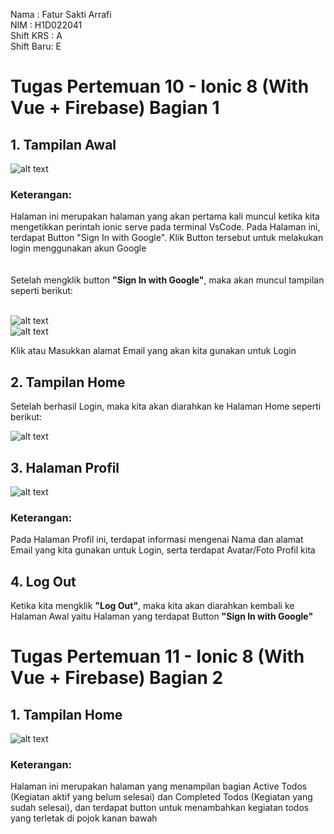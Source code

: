 Nama      : Fatur Sakti Arrafi<br>
NIM       : H1D022041<br>
Shift KRS : A<br>
Shift Baru: E<br>


<h1>Tugas Pertemuan 10 - Ionic 8 (With Vue + Firebase) Bagian 1</h1>

<h2>1. Tampilan Awal</h2>

![alt text](https://github.com/fatur251003/Fatur-Sakti-Arrafi_H1D022041_IonicVueFirebase/blob/main/images/tampilanawal.png)

<h3>Keterangan:</h3> Halaman ini merupakan halaman yang akan pertama kali muncul ketika kita mengetikkan perintah ionic serve pada terminal VsCode. Pada Halaman ini, terdapat Button "Sign In with Google". Klik Button tersebut untuk melakukan login menggunakan akun Google<br>
<br>
<br>
Setelah mengklik button <b>"Sign In with Google"</b>, maka akan muncul tampilan seperti berikut:<br>
<br>

![alt text](https://github.com/fatur251003/Fatur-Sakti-Arrafi_H1D022041_IonicVueFirebase/blob/main/images/email1.png)<br>
![alt text](https://github.com/fatur251003/Fatur-Sakti-Arrafi_H1D022041_IonicVueFirebase/blob/main/images/email2.png)<br>

Klik atau Masukkan alamat Email yang akan kita gunakan untuk Login<br>

<h2>2. Tampilan Home</h2>

Setelah berhasil Login, maka kita akan diarahkan ke Halaman Home seperti berikut:

![alt text](https://github.com/fatur251003/Fatur-Sakti-Arrafi_H1D022041_IonicVueFirebase/blob/main/images/tampilanhome.png)<br>

<h2>3. Halaman Profil</h2>

![alt text](https://github.com/fatur251003/Fatur-Sakti-Arrafi_H1D022041_IonicVueFirebase/blob/main/images/profilepage.png)<br>

<h3>Keterangan:</h3> Pada Halaman Profil ini, terdapat informasi mengenai Nama dan alamat Email yang kita gunakan untuk Login, serta terdapat Avatar/Foto Profil kita<br>

<h2>4. Log Out</h2>

Ketika kita mengklik <b>"Log Out"</b>, maka kita akan diarahkan kembali ke Halaman Awal yaitu Halaman yang terdapat Button <b>"Sign In with Google"</b><br>

<h1>Tugas Pertemuan 11 - Ionic 8 (With Vue + Firebase) Bagian 2</h1>

<h2>1. Tampilan Home</h2>

![alt text](https://github.com/fatur251003/Fatur-Sakti-Arrafi_H1D022041_IonicVueFirebase/blob/main/images/home.png)

<h3>Keterangan:</h3> Halaman ini merupakan halaman yang menampilan bagian Active Todos (Kegiatan aktif yang belum selesai) dan Completed Todos (Kegiatan yang sudah selesai), dan terdapat button untuk menambahkan kegiatan todos yang terletak di pojok kanan bawah<br>

